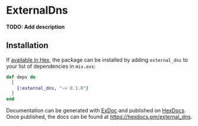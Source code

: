 # ExternalDns

**TODO: Add description**

## Installation

If [available in Hex](https://hex.pm/docs/publish), the package can be installed
by adding `external_dns` to your list of dependencies in `mix.exs`:

```elixir
def deps do
  [
    {:external_dns, "~> 0.1.0"}
  ]
end
```

Documentation can be generated with [ExDoc](https://github.com/elixir-lang/ex_doc)
and published on [HexDocs](https://hexdocs.pm). Once published, the docs can
be found at <https://hexdocs.pm/external_dns>.

